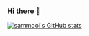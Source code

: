 ### Hi there 👋
[![sammool's GitHub stats](https://github-readme-stats.vercel.app/api?username=sammool&show_icons=true&theme=synthwavea&count_private=true)](https://github.com/anuraghazra/github-readme-stats)
